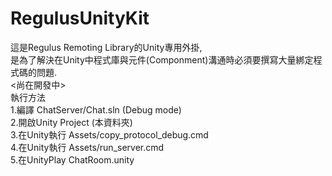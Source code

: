# RegulusUnityKit  
這是Regulus Remoting Library的Unity專用外掛,  
是為了解決在Unity中程式庫與元件(Componment)溝通時必須要撰寫大量綁定程式碼的問題.  
<尚在開發中>  
執行方法  
1.編譯 ChatServer/Chat.sln (Debug mode)  
2.開啟Unity Project (本資料夾)  
3.在Unity執行 Assets/copy_protocol_debug.cmd  
4.在Unity執行 Assets/run_server.cmd  
5.在UnityPlay ChatRoom.unity  
